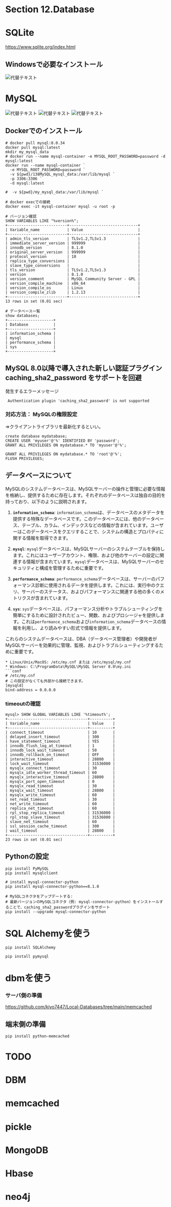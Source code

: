 ﻿
# Section 12.Database

# SQLite
https://www.sqlite.org/index.html
## Windowsで必要なインストール
![代替テキスト](./Images/SQLiteSetup.png)

# MySQL
![代替テキスト](./Images/MySQLSetup1.png)
![代替テキスト](./Images/MySQLSetup2.png)
![代替テキスト](./Images/MySQLSetup3.png)
## Dockerでのインストール
```
# docker pull mysql:8.0.34
docker pull mysql:latest
mkdir my_mysql_data
# docker run --name mysql-container -e MYSQL_ROOT_PASSWORD=password -d mysql:latest
docker run --name mysql-container `
  -e MYSQL_ROOT_PASSWORD=password `
  -v ${pwd}/138MySQL_mysql_data:/var/lib/mysql `
  -p 3306:3306 `
  -d mysql:latest

#  -v ${pwd}/my_mysql_data:/var/lib/mysql `

# docker execでの接続
docker exec -it mysql-container mysql -u root -p

# バージョン確認
SHOW VARIABLES LIKE "%version%";
+--------------------------+------------------------------+
| Variable_name            | Value                        |
+--------------------------+------------------------------+
| admin_tls_version        | TLSv1.2,TLSv1.3              |
| immediate_server_version | 999999                       |
| innodb_version           | 8.1.0                        |
| original_server_version  | 999999                       |
| protocol_version         | 10                           |
| replica_type_conversions |                              |
| slave_type_conversions   |                              |
| tls_version              | TLSv1.2,TLSv1.3              |
| version                  | 8.1.0                        |
| version_comment          | MySQL Community Server - GPL |
| version_compile_machine  | x86_64                       |
| version_compile_os       | Linux                        |
| version_compile_zlib     | 1.2.13                       |
+--------------------------+------------------------------+
13 rows in set (0.01 sec)

# データベース一覧
show databases;
+--------------------+
| Database           |
+--------------------+
| information_schema |
| mysql              |
| performance_schema |
| sys                |
+--------------------+
```
## MySQL 8.0以降で導入された新しい認証プラグイン caching_sha2_password をサポートを回避
発生するエラーメッセージ
```
 Authentication plugin 'caching_sha2_password' is not supported
```
### 対応方法： MySQLの権限設定
⇒クライアントライブラリを最新化するといい。
```
create database mydatabase;
CREATE USER 'myuser'@'%' IDENTIFIED BY 'password';
GRANT ALL PRIVILEGES ON mydatabase.* TO 'myuser'@'%';

GRANT ALL PRIVILEGES ON mydatabase.* TO 'root'@'%';
FLUSH PRIVILEGES;
```
## データベースについて
MySQLのシステムデータベースは、MySQLサーバーの操作と管理に必要な情報を格納し、提供するために存在します。それぞれのデータベースは独自の目的を持っており、以下のように説明されます。

1. **`information_schema`**:
   `information_schema`は、データベースのメタデータを提供する特殊なデータベースです。このデータベースには、他のデータベース、テーブル、カラム、インデックスなどの情報が含まれています。ユーザーはこのデータベースをクエリすることで、システムの構造とプロパティに関する情報を取得できます。

2. **`mysql`**:
   `mysql`データベースは、MySQLサーバーのシステムテーブルを保持します。これにはユーザーアカウント、権限、および他のサーバーの設定に関連する情報が含まれています。`mysql`データベースは、MySQLサーバーのセキュリティと構成を管理するために重要です。

3. **`performance_schema`**:
   `performance_schema`データベースは、サーバーのパフォーマンス診断に使用されるデータを提供します。これには、実行中のクエリ、サーバーのステータス、およびパフォーマンスに関連する他の多くのメトリクスが含まれています。

4. **`sys`**:
   `sys`データベースは、パフォーマンス分析やトラブルシューティングを簡単にするために設計されたビュー、関数、およびプロシージャを提供します。これは`performance_schema`および`information_schema`データベースの情報を利用し、より読みやすい形式で情報を提供します。

これらのシステムデータベースは、DBA（データベース管理者）や開発者がMySQLサーバーを効果的に管理、監視、およびトラブルシューティングするために重要です。

```
* Linux/Unix/MacOS: /etc/my.cnf または /etc/mysql/my.cnf
* Windows: C:\ProgramData\MySQL\MySQL Server 8.0\my.ini
```conf
# /etc/my.cnf
# この設定がなくても外部から接続できます。
[mysqld]
bind-address = 0.0.0.0
```
### timeoutの確認
```
mysql> SHOW GLOBAL VARIABLES LIKE '%timeout%';
+-----------------------------------+----------+
| Variable_name                     | Value    |
+-----------------------------------+----------+
| connect_timeout                   | 10       |
| delayed_insert_timeout            | 300      |
| have_statement_timeout            | YES      |
| innodb_flush_log_at_timeout       | 1        |
| innodb_lock_wait_timeout          | 50       |
| innodb_rollback_on_timeout        | OFF      |
| interactive_timeout               | 28800    |
| lock_wait_timeout                 | 31536000 |
| mysqlx_connect_timeout            | 30       |
| mysqlx_idle_worker_thread_timeout | 60       |
| mysqlx_interactive_timeout        | 28800    |
| mysqlx_port_open_timeout          | 0        |
| mysqlx_read_timeout               | 30       |
| mysqlx_wait_timeout               | 28800    |
| mysqlx_write_timeout              | 60       |
| net_read_timeout                  | 30       |
| net_write_timeout                 | 60       |
| replica_net_timeout               | 60       |
| rpl_stop_replica_timeout          | 31536000 |
| rpl_stop_slave_timeout            | 31536000 |
| slave_net_timeout                 | 60       |
| ssl_session_cache_timeout         | 300      |
| wait_timeout                      | 28800    |
+-----------------------------------+----------+
23 rows in set (0.01 sec)
```

## Pythonの設定
```
pip install PyMySQL
pip install mysqlclient

# install mysql-connector-python
pip install mysql-connector-python==8.1.0

# MySQLコネクタをアップデートする:
# 最新バージョンのMySQLコネクタ（例: mysql-connector-python）をインストールすることで、caching_sha2_passwordプラグインをサポート
pip install --upgrade mysql-connector-python
```

# SQL Alchemyを使う

```
pip install SQLAlchemy

pip install pymysql

```
# dbmを使う
### サーバ側の準備
https://github.com/kiyo7447/Local-Databases/tree/main/memcached
## 端末側の準備
```bash
pip install python-memcached
```
# TODO
# DBM
# memcached
# pickle
# MongoDB
# Hbase
# neo4j

